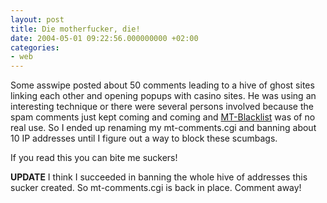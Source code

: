 ```yaml
---
layout: post
title: Die motherfucker, die!
date: 2004-05-01 09:22:56.000000000 +02:00
categories:
- web
---
```

Some asswipe posted about 50 comments leading to a hive of ghost sites linking each other and opening popups with casino sites. He was using an interesting technique or there were several persons involved because the spam comments just kept coming and coming and <a href="http://www.jayallen.org/projects/mt-blacklist/">MT-Blacklist</a> was of no real use. So I ended up renaming my mt-comments.cgi and banning about 10 IP addresses until I figure out a way to block these scumbags.

If you read this you can bite me suckers!

<b>UPDATE</b> I think I succeeded in banning the whole hive of addresses this sucker created. So mt-comments.cgi is back in place. Comment away!
